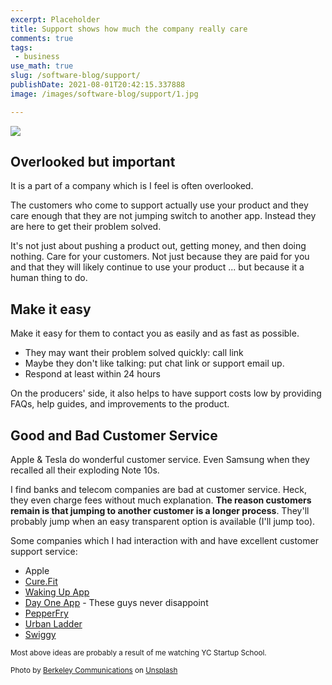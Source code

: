 ```yaml
---
excerpt: Placeholder 
title: Support shows how much the company really care
comments: true
tags:
 - business
use_math: true
slug: /software-blog/support/
publishDate: 2021-08-01T20:42:15.337888
image: /images/software-blog/support/1.jpg

---
```


![](/images/software-blog/support/1.jpg)

## Overlooked but important
It is a part of a company which is I feel is often overlooked.

The customers who come to support actually use your product and they care enough that they are not jumping switch to another app. Instead they are here to get their problem solved.

It's not just about pushing a product out, getting money, and then doing nothing. Care for your customers. Not just because they are paid for you and that they will likely continue to use your product ... but because it a human thing to do.

## Make it easy

Make it easy for them to contact you as easily and as fast as possible.
- They may want their problem solved quickly: call link
- Maybe they don't like talking: put chat link or support email up.
- Respond at least within 24 hours

On the producers' side, it also helps to have support costs low by providing FAQs, help guides, and improvements to the product.

## Good and Bad Customer Service

Apple & Tesla do wonderful customer service. Even Samsung when they recalled all their exploding Note 10s.

I find banks and telecom companies are bad at customer service. Heck, they even charge fees without much explanation. **The reason customers remain is that jumping to another customer is a longer process**. They'll probably jump when an easy transparent option is available (I'll jump too).

Some companies which I had interaction with and have excellent customer support service:
- Apple
- [Cure.Fit](https://www.cure.fi)
- [Waking Up App](https://www.wakingup.com/)
- [Day One App](https://dayoneapp.com/) - These guys never disappoint
- [PepperFry](https://www.pepperfry.com/)
- [Urban Ladder](https://www.urbanladder.com/)
- [Swiggy](https://www.swiggy.com/)

<sub>Most above ideas are probably a result of me watching YC Startup School.</sub>

<sub>Photo by <a href="https://unsplash.com/@berkeleycommunications?utm_source=unsplash&amp;utm_medium=referral&amp;utm_content=creditCopyText">Berkeley Communications</a> on <a href="https://unsplash.com/s/photos/call-center?utm_source=unsplash&amp;utm_medium=referral&amp;utm_content=creditCopyText">Unsplash</a></sub>